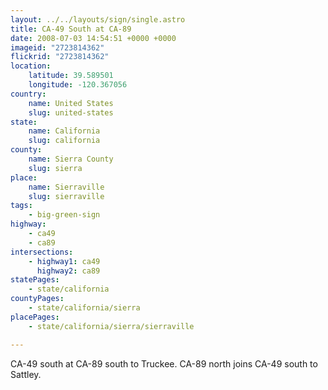 ```yaml
---
layout: ../../layouts/sign/single.astro
title: CA-49 South at CA-89
date: 2008-07-03 14:54:51 +0000 +0000
imageid: "2723814362"
flickrid: "2723814362"
location:
    latitude: 39.589501
    longitude: -120.367056
country:
    name: United States
    slug: united-states
state:
    name: California
    slug: california
county:
    name: Sierra County
    slug: sierra
place:
    name: Sierraville
    slug: sierraville
tags:
    - big-green-sign
highway:
    - ca49
    - ca89
intersections:
    - highway1: ca49
      highway2: ca89
statePages:
    - state/california
countyPages:
    - state/california/sierra
placePages:
    - state/california/sierra/sierraville

---
```

CA-49 south at CA-89 south to Truckee.  CA-89 north joins CA-49 south to Sattley.
